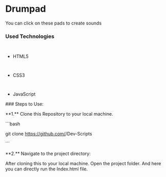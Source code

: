 ﻿<h1>Drumpad </h1>

<p> You can click on these pads to create sounds </p>

<h3>Used Technologies</h3>

<ul>

`  `<li>HTML5</li>

`  `<li>CSS3</li>

`  `<li>JavaScript</li>

</ul>

\### Steps to Use:


\*\*1.\*\* Clone this Repository to your local machine.

\```bash

git clone https://github.com/<your-github-username>/Dev-Scripts

\```

\*\*2.\*\* Navigate to the project directory:

After cloning this to your local machine. Open the project folder. And here you can directly run the Index.html file.


